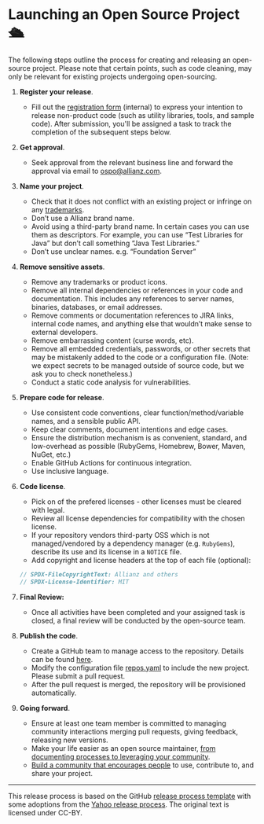 # Launching an Open Source Project 🛳️

The following steps outline the process for creating and releasing an open-source project. Please note that certain points, such as code cleaning, may only be relevant for existing projects undergoing open-sourcing.

1. **Register your release**. 
   - Fill out the [registration form](https://forms.office.com/e/6CWzqV1FYe) (internal) to express your intention to release non-product code (such as utility libraries, tools, and sample code). After submission, you'll be assigned a task to track the completion of the subsequent steps below.

2. **Get approval**. 
   - Seek approval from the relevant business line and forward the approval via email to ospo@allianz.com.

3. **Name your project**. 
   - Check that it does not conflict with an existing project or infringe on any [trademarks](https://www.trademarkia.com/). 
   - Don’t use a Allianz brand name.
   - Avoid using a third-party brand name. In certain cases you can use them as descriptors. For example, you can use “Test Libraries for Java” but don’t call something “Java Test Libraries.”
   - Don’t use unclear names. e.g. “Foundation Server”

4. **Remove sensitive assets**.
     - Remove any trademarks or product icons.
     - Remove all internal dependencies or references in your code and documentation. This includes any references to server names, binaries, databases, or email addresses. 
     - Remove comments or documentation references to JIRA links, internal code names, and anything else that wouldn’t make sense to external developers.
     - Remove embarrassing content (curse words, etc).
     - Remove all embedded credentials, passwords, or other secrets that may be mistakenly added to the code or a configuration file. (Note: we expect secrets to be managed outside of source code, but we ask you to check nonetheless.)
     - Conduct a static code analysis for vulnerabilities.

4. **Prepare code for release**.
     - Use consistent code conventions, clear function/method/variable names, and a sensible public API.
     - Keep clear comments, document intentions and edge cases.
     - Ensure the distribution mechanism is as convenient, standard, and low-overhead as possible (RubyGems, Homebrew, Bower, Maven, NuGet, etc.)
     - Enable GitHub Actions for continuous integration.
     - Use inclusive language.

5. **Code license**. 
     - Pick on of the prefered licenses - other licenses must be cleared with legal.
     - Review all license dependencies for compatibility with the chosen license.
     - If your repository vendors third-party OSS which is not managed/vendored by a dependency manager (e.g. `RubyGems`), describe its use and its license in a `NOTICE` file. 
     - Add copyright and license headers  at the top of each file (optional):

     ```javascript
     // SPDX-FileCopyrightText: Allianz and others
     // SPDX-License-Identifier: MIT
     ```
6. **Final Review:**
   - Once all activities have been completed and your assigned task is closed, a final review will be conducted by the open-source team.

7. **Publish the code**. 
   - Create a GitHub team to manage access to the repository. Details can be found [here](creating_a_team.md).
   - Modify the configuration file [repos.yaml](../config/repos.yaml) to include the new project. Please submit a pull request.
   - After the pull request is merged, the repository will be provisioned automatically.

8. **Going forward**.
   - Ensure at least one team member is committed to managing community interactions merging pull requests, giving feedback, releasing new versions.
   - Make your life easier as an open source maintainer, [from documenting processes to leveraging your community](https://opensource.guide/best-practices/).
   - [Build a community that encourages people](https://opensource.guide/building-community/) to use, contribute to, and share your project.


----

This release process is based on the GitHub [release process template](https://github.com/github/github-ospo/blob/main/policies/releasing.md) with some adoptions from the [Yahoo release process](https://yahoo.github.io/oss-guide/docs/publishing/prepare.html). The original text is licensed under CC-BY.
